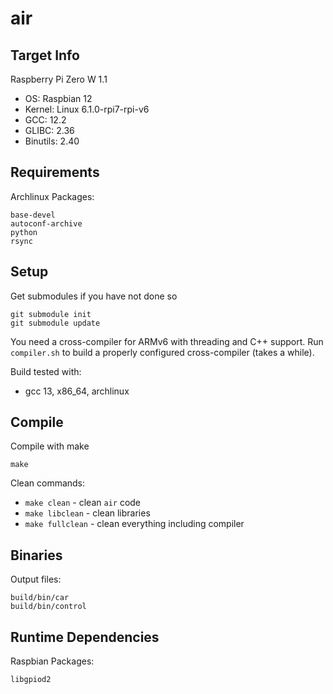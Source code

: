 # air

## Target Info
Raspberry Pi Zero W 1.1

- OS: Raspbian 12
- Kernel: Linux 6.1.0-rpi7-rpi-v6
- GCC: 12.2
- GLIBC: 2.36
- Binutils: 2.40

## Requirements
Archlinux Packages:
```
base-devel
autoconf-archive
python
rsync
```

## Setup
Get submodules if you have not done so
```
git submodule init
git submodule update
```

You need a cross-compiler for ARMv6 with threading and C++ support.
Run `compiler.sh` to build a properly configured cross-compiler (takes a while).

Build tested with:
- gcc 13, x86_64, archlinux

## Compile
Compile with make
```
make
```

Clean commands:
- `make clean` - clean `air` code
- `make libclean` - clean libraries
- `make fullclean` - clean everything including compiler

## Binaries
Output files:
```
build/bin/car
build/bin/control
```

## Runtime Dependencies
Raspbian Packages:
```
libgpiod2
```
